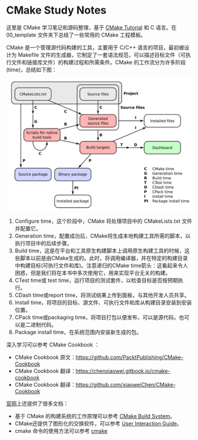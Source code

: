 # CMake Study Notes

这里是 CMake 学习笔记和源码整理，基于 [CMake Tutorial](https://cmake.org/cmake/help/latest/guide/tutorial/index.html) 和 C 语言。在 00_template 文件夹下总结了一些常用的 CMake 工程模板。

CMake 是一个管理源代码构建的工具，主要用于 C/C++ 语言的项目，最初被设计为 Makefile 文件的生成器，它制定了一套语法规范，可以描述目标文件（可执行文件和链接库文件）的构建过程和所需条件。CMake 的工作流分为许多阶段(time)，总结如下图：

![](./timeflow.webp)

1. Configure time，这个阶段中，CMake 将处理项目中的 CMakeLists.txt 文件并配置它。
2. Generation time，配置成功后，CMake将生成本地构建工具所需的脚本，以执行项目中的后续步骤。
3. Build time，这是在平台和工具原生构建脚本上调用原生构建工具的时候，这些脚本以前是由CMake生成的。此时，将调用编译器，并在特定的构建目录中构建目标(可执行文件和库)。注意递归的CMake time箭头：这看起来令人困惑，但是我们将在本书中多次使用它，用来实现平台无关的构建。
4. CTest time或 test time，运行项目的测试套件，以检查目标是否按预期执行。
5. CDash time或report time，将测试结果上传到面板，与其他开发人员共享。
6. Install time，将项目的目标、源文件、可执行文件和库从构建目录安装到安装位置。
8. CPack time或packaging time，将项目打包以便发布，可以是源代码，也可以是二进制代码。
9. Package install time，在系统范围内安装新生成的包。

深入学习可以参考 CMake Cookbook ：
- CMake Cookbook 原文：https://github.com/PacktPublishing/CMake-Cookbook
- CMake Cookbook 翻译：https://chenxiaowei.gitbook.io/cmake-cookbook
- CMake Cookbook 翻译：https://github.com/xiaoweiChen/CMake-Cookbook

[官网](https://cmake.org/cmake/help/latest/index.html)上还提供了很多文档：

- 基于 CMake 的构建系统的工作原理可以参考 [CMake Build System](https://cmake.org/cmake/help/latest/manual/cmake-buildsystem.7.html)。
- CMake还提供了图形化的交换软件，可以参考 [User Interaction Guide](https://cmake.org/cmake/help/latest/guide/user-interaction/index.html)。
- cmake 命令的使用方法可以参考 [cmake](https://cmake.org/cmake/help/latest/manual/cmake.1.html)
